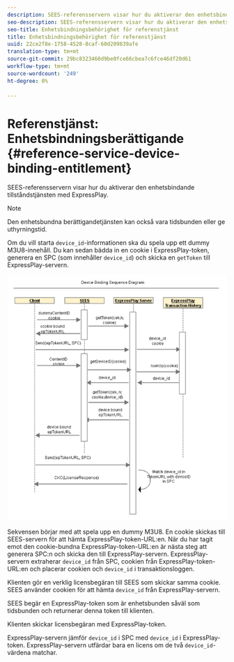 ```yaml
---
description: SEES-referensservern visar hur du aktiverar den enhetsbindande tillståndstjänsten med ExpressPlay.
seo-description: SEES-referensservern visar hur du aktiverar den enhetsbindande tillståndstjänsten med ExpressPlay.
seo-title: Enhetsbindningsbehörighet för referenstjänst
title: Enhetsbindningsbehörighet för referenstjänst
uuid: 22ce2f8e-1758-4528-8caf-60d209839afe
translation-type: tm+mt
source-git-commit: 29bc8323460d9be0fce66cbea7c6fce46df20d61
workflow-type: tm+mt
source-wordcount: '249'
ht-degree: 0%

---
```



# Referenstjänst: Enhetsbindningsberättigande {#reference-service-device-binding-entitlement}

SEES-referensservern visar hur du aktiverar den enhetsbindande tillståndstjänsten med ExpressPlay.

>[!NOTE]
>
>Den enhetsbundna berättigandetjänsten kan också vara tidsbunden eller ge uthyrningstid.

Om du vill starta `device_id`-informationen ska du spela upp ett dummy M3U8-innehåll. Du kan sedan bädda in en cookie i ExpressPlay-token, generera en SPC (som innehåller `device_id`) och skicka en `getToken` till ExpressPlay-servern.

![](assets/fees-device-binding.png)

Sekvensen börjar med att spela upp en dummy M3U8. En cookie skickas till SEES-servern för att hämta ExpressPlay-token-URL:en. När du har tagit emot den cookie-bundna ExpressPlay-token-URL:en är nästa steg att generera SPC:n och skicka den till ExpressPlay-servern. ExpressPlay-servern extraherar `device_id` från SPC, cookien från ExpressPlay-token-URL:en och placerar cookien och `device_id` i transaktionsloggen.

Klienten gör en verklig licensbegäran till SEES som skickar samma cookie. SEES använder cookien för att hämta `device_id` från ExpressPlay-servern.

SEES begär en ExpressPlay-token som är enhetsbunden såväl som tidsbunden och returnerar denna token till klienten.

Klienten skickar licensbegäran med ExpressPlay-token.

ExpressPlay-servern jämför `device_id` i SPC med `device_id` i ExpressPlay-token. ExpressPlay-servern utfärdar bara en licens om de två `device_id`-värdena matchar.
